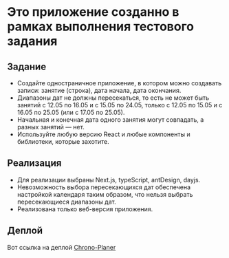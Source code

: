 # Это приложение созданно в рамках выполнения тестового задания

## Задание

- Создайте одностраничное приложение, в котором можно создавать записи: занятие (строка), дата начала, дата окончания.
- Диапазоны дат не должны пересекаться, то есть не может быть занятий с 12.05 по 16.05 и с 15.05 по 24.05, только с 12.05 по 15.05 и с 16.05 по 25.05 (или с 17.05 по 25.05).
- Начальная и конечная дата одного занятия могут совпадать, а разных занятий — нет.
- Используйте любую версию React и любые компоненты и библиотеки, которые захотите.

## Реализация

- Для реализации выбраны Next.js, typeScript, antDesign, dayjs.
- Невозможность выбора пересекающихся дат обеспечена настройкой календаря таким образом, что нельзя выбрать пересекающиеся диапазоны дат.
- Реализована только веб-версия приложения.

## Деплой

Вот ссылка на деплой [Chrono-Planer](https://chrono-planner.vercel.app/)
